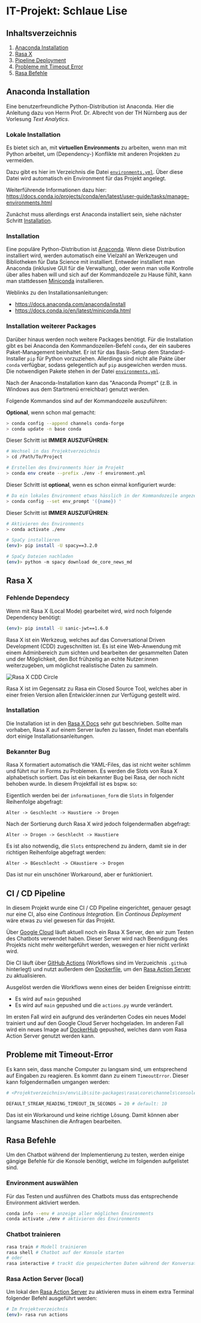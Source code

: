 # IT-Projekt: Schlaue Lise

## Inhaltsverzeichnis

1. [Anaconda Installation](#anaconda-installation)
2. [Rasa X](#rasa-x)
3. [Pipeline Deployment](#pipeline-deployment)
3. [Probleme mit Timeout Error](#Probleme-mit-Timeout-Error)
4. [Rasa Befehle](#rasa-befehle)

## Anaconda Installation

Eine benutzerfreundliche Python-Distribution ist Anaconda.
Hier die Anleitung dazu von Herrn Prof. Dr.
Albrecht von der TH Nürnberg aus der Vorlesung _Text Analytics_.

### Lokale Installation

Es bietet sich an, mit **virtuellen Environments** zu arbeiten, wenn man mit Python arbeitet,
um (Dependency-) Konflikte mit anderen Projekten zu vermeiden.

Dazu gibt es hier im Verzeichnis die Datei [`environments.yml`](environment.yml). 
Über diese Datei wird automatisch ein Environment für das Projekt angelegt.

Weiterführende Informationen dazu hier:
https://docs.conda.io/projects/conda/en/latest/user-guide/tasks/manage-environments.html

Zunächst muss allerdings erst Anaconda installiert sein, siehe nächster Schritt [Installation](#installation).

### Installation

Eine populäre Python-Distribution ist [Anaconda](https://www.anaconda.com/).
Wenn diese Distribution installiert wird, werden automatisch eine Vielzahl an Werkzeugen und Bibliotheken für Data Science mit installiert.
Entweder installiert man Anaconda (inklusive GUI für die Verwaltung), oder wenn man volle Kontrolle über alles haben will und sich auf der Kommandozeile zu Hause fühlt, kann man stattdessen [Miniconda](https://docs.conda.io/en/latest/miniconda.html) installieren.

Weblinks zu den Installationsanleitungen:

- <https://docs.anaconda.com/anaconda/install>
- <https://docs.conda.io/en/latest/miniconda.html>

### Installation weiterer Packages

Darüber hinaus werden noch weitere Packages benötigt.
Für die Installation gibt es bei Anaconda den Kommandozeilen-Befehl `conda`,
der ein sauberes Paket-Management beinhaltet. Er ist für das Basis-Setup dem Standard-Installer `pip`
für Python vorzuziehen. Allerdings sind nicht alle Pakte über `conda` verfügbar,
sodass gelegentlich auf `pip` ausgewichen werden muss. Die notwendigen Pakete stehen in der Datei [`environments.yml`](environment.yml).

Nach der Anaconda-Installation kann das "Anaconda Prompt" (z.B. in Windows aus dem Startmenü erreichbar) genutzt werden.

Folgende Kommandos sind auf der Kommandozeile auszuführen:

**Optional**, wenn schon mal gemacht:

```sh
> conda config --append channels conda-forge
> conda update -n base conda
```

Dieser Schritt ist **IMMER AUSZUFÜHREN**:

```sh
# Wechsel in das Projektverzeichnis
> cd /Path/To/Project

# Erstellen des Environments hier im Projekt
> conda env create --prefix ./env -f environment.yml
```

Dieser Schritt ist **optional**, wenn es schon einmal konfiguriert wurde:

```sh
# Da ein lokales Environment etwas hässlich in der Kommandozeile angezeigt wird, bietet sich noch folgender Befehl an, der den Root-Folder (hier: env) des Environments als Namen anzeigt:
> conda config --set env_prompt '({name}) '
```

Dieser Schritt ist **IMMER AUSZUFÜHREN**:

```sh
# Aktivieren des Environments
> conda activate ./env

# SpaCy installieren
(env)> pip install -U spacy==3.2.0

# SpaCy Dateien nachladen
(env)> python -m spacy download de_core_news_md
```

## Rasa X 
### Fehlende Dependecy
Wenn mit Rasa X (Local Mode) gearbeitet wird, wird noch folgende Dependency benötigt:

```sh
(env)> pip install -U sanic-jwt==1.6.0
```

Rasa X ist ein Werkzeug, welches auf das Conversational Driven Development (CDD) zugeschnitten ist. 
Es ist eine Web-Anwendung mit einem Adminbereich zum sichten und bearbeiten der gesammelten Daten und der Möglichkeit, den Bot frühzeitig an echte Nutzer:innen weiterzugeben, um möglichst realistische Daten zu sammeln. 

![Rasa X CDD Circle](https://rasa.com/docs/rasa-x/img/loop.png "Rasa X CDD Circle")

Rasa X ist im Gegensatz zu Rasa ein Closed Source Tool, welches aber in einer freien Version allen Entwickler:innen zur Verfügung gestellt wird. 

### Installation

Die Installation ist in den [Rasa X Docs](https://rasa.com/docs/rasa-x/installation-and-setup/install/local-mode) sehr gut beschrieben. 
Sollte man vorhaben, Rasa X auf einem Server laufen zu lassen, findet man ebenfalls dort einige Installationsanleitungen.

### Bekannter Bug

Rasa X formatiert automatisch die YAML-Files, das ist nicht weiter schlimm und führt nur in Forms zu Problemen. Es werden die Slots von Rasa X alphabetisch sortiert. Das ist ein bekannter Bug bei Rasa, der noch nicht behoben wurde. In diesem Projektfall ist es bspw. so:

Eigentlich werden bei der `informationen_form` die `Slots` in folgender Reihenfolge abgefragt:

```
Alter -> Geschlecht -> Haustiere -> Drogen
```

Nach der Sortierung durch Rasa X wird jedoch folgendermaßen abgefragt:

```
Alter -> Drogen -> Geschlecht -> Haustiere
```

Es ist also notwendig, die `Slots` entsprechend zu ändern, damit sie in der richtigen Reihenfolge abgefragt werden:

```
Alter -> BGeschlecht -> CHaustiere -> Drogen
```

Das ist nur ein unschöner Workaround, aber er funktioniert. 

## CI / CD Pipeline

In diesem Projekt wurde eine CI / CD Pipeline eingerichtet, genauer gesagt nur eine CI, also eine _Continous Integration_. Ein _Continous Deployment_ wäre etwas zu viel gewesen für das Projekt. 

Über [Google Cloud](https://cloud.google.com/) läuft aktuell noch ein Rasa X Server, den wir zum Testen des Chatbots verwendet haben. Dieser Server wird nach Beendigung des Projekts nicht mehr weitergeführt werden, weswegen er hier nicht verlinkt wird. 

Die CI läuft über [GitHub Actions](https://docs.github.com/en/actions) (Workflows sind im Verzueichnis `.github` hinterlegt) und nutzt außerdem den [Dockerfile](Dockerfile), um den [Rasa Action Server](https://rasa.com/docs/action-server/) zu aktualisieren. 

Ausgelöst werden die Workflows wenn eines der beiden Ereignisse eintritt: 

- Es wird auf `main` gepushed
- Es wird auf `main` gepushed und die `actions.py` wurde verändert.

Im ersten Fall wird ein aufgrund des veränderten Codes ein neues Model trainiert und auf den Google Cloud Server hochgeladen. Im anderen Fall wird ein neues Image auf [DockerHub](https://hub.docker.com/) gepushed, welches dann vom Rasa Action Server genutzt werden kann. 

## Probleme mit Timeout-Error

Es kann sein, dass manche Computer zu langsam sind, um entsprechend auf Eingaben zu reagieren. Es kommt dann zu einem `TimeoutError`. Dieser kann folgendermaßen umgangen werden:

```python
# <Projektverzeichnis>/env\Lib\site-packages\rasa\core\channels\console.py

DEFAULT_STREAM_READING_TIMEOUT_IN_SECONDS = 20 # default: 10
```

Das ist ein Workaround und keine richtige Lösung. Damit können aber langsame Maschinen die Anfragen bearbeiten.

## Rasa Befehle 

Um den Chatbot während der Implementierung zu testen, werden einige gängige Befehle für die Konsole benötigt, welche im folgenden aufgelistet sind.

### Environment auswählen

Für das Testen und ausführen des Chatbots muss das entsprechende Environment aktiviert werden.

```sh
conda info --env # anzeige aller möglichen Environments
conda activate ./env # aktivieren des Environments
```
### Chatbot trainieren

```sh
rasa train # Modell trainieren
rasa shell # Chatbot auf der Konsole starten
# oder
rasa interactive # trackt die gespeicherten Daten während der Konversation und ermöglicht einen Export des Dialogs als Stories etc.
```

### Rasa Action Server (local)
Um lokal den [Rasa Action Server](https://rasa.com/docs/action-server/) zu aktivieren muss in einem extra Terminal folgender Befehl ausgeführt werden: 

```sh
# Im Projektverzeichnis
(env)> rasa run actions
```

